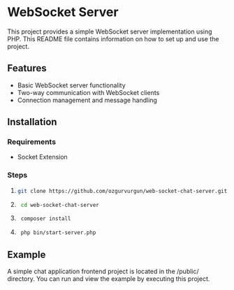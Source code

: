 # WebSocket Server

This project provides a simple WebSocket server implementation using PHP. This README file contains information on how to set up and use the project.

## Features
- Basic WebSocket server functionality
- Two-way communication with WebSocket clients
- Connection management and message handling

## Installation

### Requirements
- Socket Extension

### Steps

1. ```bash
   git clone https://github.com/ozgurvurgun/web-socket-chat-server.git

2. ```bash
    cd web-socket-chat-server

3. ```bash
    composer install
4. ```bash
    php bin/start-server.php

## Example

A simple chat application frontend project is located in the /public/ directory. You can run and view the example by executing this project.
